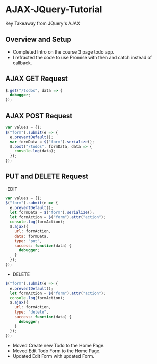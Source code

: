 # AJAX-JQuery-Tutorial

Key Takeaway from JQuery's AJAX

## Overview and Setup

- Completed Intro on the course 3 page todo app.
- I refracted the code to use Promise with then and catch instead of callback.

## AJAX GET Request

```js
$.get("/todos", data => {
  debugger;
});
```

## AJAX POST Request

```js
var values = {};
$("form").submit(e => {
  e.preventDefault();
  var formData = $("form").serialize();
  $.post("/todos", formData, data => {
    console.log(data);
  });
});
```

## PUT and DELETE Request

-EDIT

```js
var values = {};
$("form").submit(e => {
  e.preventDefault();
  let formData = $("form").serialize();
  let formAction = $("form").attr("action");
  console.log(formAction);
  $.ajax({
    url: formAction,
    data: formData,
    type: "put",
    success: function(data) {
      debugger;
    }
  });
});
```

- DELETE

```js
$("form").submit(e => {
  e.preventDefault();
  let formAction = $("form").attr("action");
  console.log(formAction);
  $.ajax({
    url: formAction,
    type: "delete",
    success: function(data) {
      debugger;
    }
  });
});
```

- Moved Create new Todo to the Home Page.
- Moved Edit Todo Form to the Home Page.
- Updated Edit Form with updated Form.
